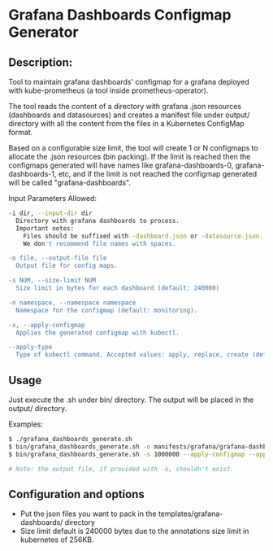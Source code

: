 # Grafana Dashboards Configmap Generator

## Description:
Tool to maintain grafana dashboards' configmap for a grafana deployed with kube-prometheus (a tool inside prometheus-operator).

The tool reads the content of a directory with grafana .json resources (dashboards and datasources) and creates a manifest file under output/ directory with all the content from the files in a Kubernetes ConfigMap format.

Based on a configurable size limit, the tool will create 1 or N configmaps to allocate the .json resources (bin packing). If the limit is reached then the configmaps generated will have names like grafana-dashboards-0, grafana-dashboards-1, etc, and if the limit is not reached the configmap generated will be called "grafana-dashboards".

Input Parameters Allowed:
```bash
-i dir, --input-dir dir
  Directory with grafana dashboards to process.
  Important notes:
    Files should be suffixed with -dashboard.json or -datasource.json.
    We don't recommend file names with spaces.

-o file, --output-file file
  Output file for config maps.

-s NUM, --size-limit NUM
  Size limit in bytes for each dashboard (default: 240000)

-n namespace, --namespace namespace
  Namespace for the configmap (default: monitoring).

-x, --apply-configmap
  Applies the generated configmap with kubectl.

--apply-type
  Type of kubectl command. Accepted values: apply, replace, create (default: apply).
```

## Usage

Just execute the .sh under bin/ directory. The output will be placed in the output/ directory.

Examples:
```bash
$ ./grafana_dashboards_generate.sh
$ bin/grafana_dashboards_generate.sh -o manifests/grafana/grafana-dashboards.yaml -i assets/grafana-dashboards
$ bin/grafana_dashboards_generate.sh -s 1000000 --apply-configmap --apply-type replace

# Note: the output file, if provided with -o, shouldn't exist.
```

## Configuration and options

* Put the json files you want to pack in the templates/grafana-dashboards/ directory
* Size limit default is 240000 bytes due to the annotations size limit in kubernetes of 256KB.


